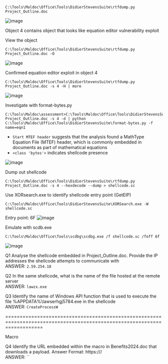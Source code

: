 
```
C:\Tools\Maldoc\Office\Tools\DidierStevensSuite\rtfdump.py Project_Outline.doc
  ```
![image](https://github.com/user-attachments/assets/47653943-74d1-41d4-8b7c-f61e455a73c0)

Object 4 contains object that looks like equation editor vulnerability exploit


View the object
```
C:\Tools\Maldoc\Office\Tools\DidierStevensSuite\rtfdump.py Project_Outline.doc -O
  ```
![image](https://github.com/user-attachments/assets/6fc9f1f2-5fea-4781-ada8-016c4cf66edd)


Confirmed equation editor exploit in object 4
```
C:\Tools\Maldoc\Office\Tools\DidierStevensSuite\rtfdump.py Project_Outline.doc -s 4 -H | more
  ```
![image](https://github.com/user-attachments/assets/f2c4119a-92a2-44d2-8708-5d6af4b0d7ca)



Investigate with format-bytes.py
```
C:\Tools\Maldoc\assessment>C:\Tools\Maldoc\Office\Tools\DidierStevensSuite\rtfdump.py Project_Outline.doc -s 4 -d | python C:\Tools\Maldoc\Office\Tools\DidierStevensSuite\format-bytes.py -f name=eqn1
  ```
+ `Start MTEF header` suggests that the analysis found a MathType Equation File (MTEF) header, which is commonly embedded in documents as part of mathematical equations
+ `<class 'bytes'>` indicates shellcode presence

![image](https://github.com/user-attachments/assets/d382c2ea-cf77-4ce8-b1b0-e0bbd834151f)




Dump out shellcode
```
C:\Tools\Maldoc\Office\Tools\DidierStevensSuite\rtfdump.py Project_Outline.doc -s 4 --hexdecode --dump > shellcode.sc
  ```

Use XORsearch.exe to identify shellcode entry point (GetEIP)
```
C:\Tools\Maldoc\Office\Tools\DidierStevensSuite\XORSearch.exe -W shellcode.sc
  ```
Entry point: 6F
![image](https://github.com/user-attachments/assets/1a92c979-2dfb-43ac-817a-d3a54e519275)




Emulate with scdb.exe
```
C:\Tools\Maldoc\Office\Tools\scdbg\scdbg.exe /f shellcode.sc /foff 6f
  ```

![image](https://github.com/user-attachments/assets/96971216-fb49-4e44-8cf6-4d2f5e4cfa24)



Q1 Analyse the shellcode embedded in Project_Outline.doc. Provide the IP addresses the shellcode attempts to communicate with  
ANSWER: `2.59.254.18`


Q2 In the same shellcode, what is the name of the file hosted at the remote server  
ANSWER: `lawzx.exe`


Q3 Identify the name of Windows API function that is used to execute the file %APPDATA%\lawserhgj5784.exe in the shellcode  
ANSWER: `CreateProcessW`



=========================================================================================================================

Macro







Q4 Identify the URL embedded within the macro in Benefits2024.doc that downloads a payload. Answer Format: https://<URL>/  
ANSWER: ``















